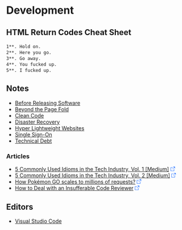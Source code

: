 # Development

## HTML Return Codes Cheat Sheet

```script
1**. Hold on.
2**. Here you go.
3**. Go away.
4**. You fucked up.
5**. I fucked up.
```

## Notes

* [Before Releasing Software](Before-Releasing-Software.md)
* [Beyond the Page Fold](Page-Fold.md)
* [Clean Code](Clean-Code/README.md)
* [Disaster Recovery](Disaster-Recovery.md)
* [Hyper Lightweight Websites](Hyper-Lightweight-Websites.md)
* [Single Sign-On](Single-Sign-On.md)
* [Technical Debt](Technical-Debt.md)

### Articles

* [5 Commonly Used Idioms in the Tech Industry, Vol. 1 [Medium]](https://levelup.gitconnected.com/demystifying-5-commonly-used-idioms-in-the-tech-industry-827e8a6d653a) ![Link](../foreign.png)
* [5 Commonly Used Idioms in the Tech Industry, Vol. 2 [Medium]](https://levelup.gitconnected.com/3-more-commonly-used-idioms-in-the-tech-industry-1dabad291b2a) ![Link](../foreign.png)
* [How Pokémon GO scales to millions of requests?](https://cloud.google.com/blog/topics/developers-practitioners/how-pok%C3%A9mon-go-scales-millions-requests) ![Link](../foreign.png)
* [How to Deal with an Insufferable Code Reviewer](https://daedtech.com/insufferable-code-reviewer/) ![Link](../foreign.png)

## Editors

* [Visual Studio Code](vs-code.md)
